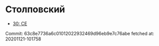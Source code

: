 # Столповский
- [30: CE](30.md)

Commit: 63c8e7736a6c01012022932469d96eb9e7c76abe
 fetched at: 20201121-101758
